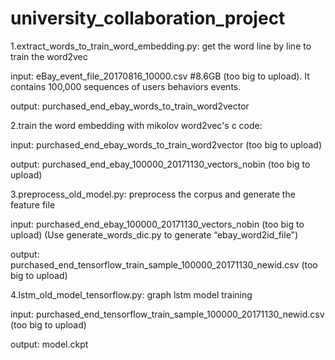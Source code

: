 # university_collaboration_project
1.extract_words_to_train_word_embedding.py: get the word line by line to train the word2vec
<p>
input:
eBay_event_file_20170816_10000.csv #8.6GB (too big to upload). It contains 100,000 sequences of users behaviors events.
<p>
output:
purchased_end_ebay_words_to_train_word2vector

2.train the word embedding with mikolov word2vec's c code:
<p>
input: purchased_end_ebay_words_to_train_word2vector (too big to upload)
<p>
output: purchased_end_ebay_100000_20171130_vectors_nobin (too big to upload)

3.preprocess_old_model.py: preprocess the corpus and generate the feature file
<p>
input:
purchased_end_ebay_100000_20171130_vectors_nobin (too big to upload)
(Use generate_words_dic.py to generate “ebay_word2id_file")
<p>
output: purchased_end_tensorflow_train_sample_100000_20171130_newid.csv (too big to upload)

4.lstm_old_model_tensorflow.py: graph lstm model training
<p>
input: 
purchased_end_tensorflow_train_sample_100000_20171130_newid.csv (too big to upload)
<p>
output:
model.ckpt

